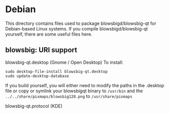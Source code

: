 
Debian
====================
This directory contains files used to package blowsbigd/blowsbig-qt
for Debian-based Linux systems. If you compile blowsbigd/blowsbig-qt yourself, there are some useful files here.

## blowsbig: URI support ##


blowsbig-qt.desktop  (Gnome / Open Desktop)
To install:

	sudo desktop-file-install blowsbig-qt.desktop
	sudo update-desktop-database

If you build yourself, you will either need to modify the paths in
the .desktop file or copy or symlink your blowsbigqt binary to `/usr/bin`
and the `../../share/pixmaps/blowsbig128.png` to `/usr/share/pixmaps`

blowsbig-qt.protocol (KDE)

